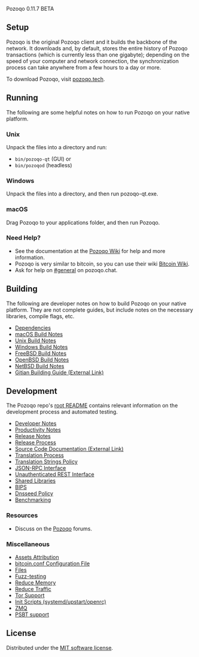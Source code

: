 Pozoqo 0.11.7 BETA

Setup
---------------------
Pozoqo is the original Pozoqo client and it builds the backbone of the network. It downloads and, by default, stores the entire history of Pozoqo transactions (which is currently less than one gigabyte); depending on the speed of your computer and network connection, the synchronization process can take anywhere from a few hours to a day or more.

To download Pozoqo, visit [pozoqo.tech](https://pozoqo.tech/download).

Running
---------------------
The following are some helpful notes on how to run Pozoqo on your native platform.

### Unix

Unpack the files into a directory and run:

- `bin/pozoqo-qt` (GUI) or
- `bin/pozoqod` (headless)

### Windows

Unpack the files into a directory, and then run pozoqo-qt.exe.

### macOS

Drag Pozoqo to your applications folder, and then run Pozoqo.

### Need Help?

* See the documentation at the [Pozoqo Wiki](https://docs.pozoqo.tech/)
for help and more information.
* Pozoqo is very similar to bitcoin, so you can use their wiki [Bitcoin Wiki](https://en.bitcoin.it/wiki/Main_Page).
* Ask for help on [#general](https://pozoqo.chat/) on pozoqo.chat.

Building
---------------------
The following are developer notes on how to build Pozoqo on your native platform. They are not complete guides, but include notes on the necessary libraries, compile flags, etc.

- [Dependencies](dependencies.md)
- [macOS Build Notes](build-osx.md)
- [Unix Build Notes](build-unix.md)
- [Windows Build Notes](build-windows.md)
- [FreeBSD Build Notes](build-freebsd.md)
- [OpenBSD Build Notes](build-openbsd.md)
- [NetBSD Build Notes](build-netbsd.md)
- [Gitian Building Guide (External Link)](https://github.com/bitcoin-core/docs/blob/master/gitian-building.md)

Development
---------------------
The Pozoqo repo's [root README](/README.md) contains relevant information on the development process and automated testing.

- [Developer Notes](developer-notes.md)
- [Productivity Notes](productivity.md)
- [Release Notes](release-notes.md)
- [Release Process](release-process.md)
- [Source Code Documentation (External Link)](none-yet)
- [Translation Process](translation_process.md)
- [Translation Strings Policy](translation_strings_policy.md)
- [JSON-RPC Interface](JSON-RPC-interface.md)
- [Unauthenticated REST Interface](REST-interface.md)
- [Shared Libraries](shared-libraries.md)
- [BIPS](bips.md)
- [Dnsseed Policy](dnsseed-policy.md)
- [Benchmarking](benchmarking.md)

### Resources
* Discuss on the [Pozoqo](https://talk.pozoqo.tech/) forums.

### Miscellaneous
- [Assets Attribution](assets-attribution.md)
- [bitcoin.conf Configuration File](bitcoin-conf.md)
- [Files](files.md)
- [Fuzz-testing](fuzzing.md)
- [Reduce Memory](reduce-memory.md)
- [Reduce Traffic](reduce-traffic.md)
- [Tor Support](tor.md)
- [Init Scripts (systemd/upstart/openrc)](init.md)
- [ZMQ](zmq.md)
- [PSBT support](psbt.md)

License
---------------------
Distributed under the [MIT software license](/COPYING).
